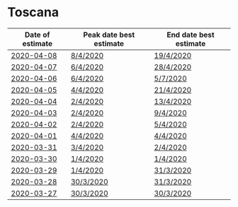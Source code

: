 # Toscana

|Date of estimate|Peak date best estimate|End date best estimate|
|----|----|----|
|[2020-04-08](2020-04-08/README.md)|[8/4/2020](2020-04-08/COVID-19_toscana_j10_2020-04-08.md)|[19/4/2020](2020-04-08/COVID-19_toscana_j9_2020-04-08.md)|
|[2020-04-07](2020-04-07/README.md)|[6/4/2020](2020-04-07/COVID-19_toscana_j9_2020-04-07.md)|[28/4/2020](2020-04-07/COVID-19_toscana_j8_2020-04-07.md)|
|[2020-04-06](2020-04-06/README.md)|[6/4/2020](2020-04-06/COVID-19_toscana_j9_2020-04-06.md)|[5/7/2020](2020-04-06/COVID-19_toscana_j7_2020-04-06.md)|
|[2020-04-05](2020-04-05/README.md)|[4/4/2020](2020-04-05/COVID-19_toscana_j8_2020-04-05.md)|[21/4/2020](2020-04-05/COVID-19_toscana_j7_2020-04-05.md)|
|[2020-04-04](2020-04-04/README.md)|[2/4/2020](2020-04-04/COVID-19_toscana_j7_2020-04-04.md)|[13/4/2020](2020-04-04/COVID-19_toscana_j7_2020-04-04.md)|
|[2020-04-03](2020-04-03/README.md)|[2/4/2020](2020-04-03/COVID-19_toscana_j7_2020-04-03.md)|[9/4/2020](2020-04-03/COVID-19_toscana_j7_2020-04-03.md)|
|[2020-04-02](2020-04-02/README.md)|[2/4/2020](2020-04-02/COVID-19_toscana_j7_2020-04-02.md)|[5/4/2020](2020-04-02/COVID-19_toscana_j7_2020-04-02.md)|
|[2020-04-01](2020-04-01/README.md)|[4/4/2020](2020-04-01/COVID-19_toscana_j9_2020-04-01.md)|[4/4/2020](2020-04-01/COVID-19_toscana_j7_2020-04-01.md)|
|[2020-03-31](2020-03-31/README.md)|[3/4/2020](2020-03-31/COVID-19_toscana_j7_2020-03-31.md)|[2/4/2020](2020-03-31/COVID-19_toscana_j10_2020-03-31.md)|
|[2020-03-30](2020-03-30/README.md)|[1/4/2020](2020-03-30/COVID-19_toscana_j7_2020-03-30.md)|[1/4/2020](2020-03-30/COVID-19_toscana_j8_2020-03-30.md)|
|[2020-03-29](2020-03-29/README.md)|[1/4/2020](2020-03-29/COVID-19_toscana_j7_2020-03-29.md)|[31/3/2020](2020-03-29/COVID-19_toscana_j7_2020-03-29.md)|
|[2020-03-28](2020-03-28/README.md)|[30/3/2020](2020-03-28/COVID-19_toscana_j7_2020-03-28.md)|[31/3/2020](2020-03-28/COVID-19_toscana_j7_2020-03-28.md)|
|[2020-03-27](2020-03-27/README.md)|[30/3/2020](2020-03-27/COVID-19_toscana_j7_2020-03-27.md)|[30/3/2020](2020-03-27/COVID-19_toscana_j7_2020-03-27.md)|
